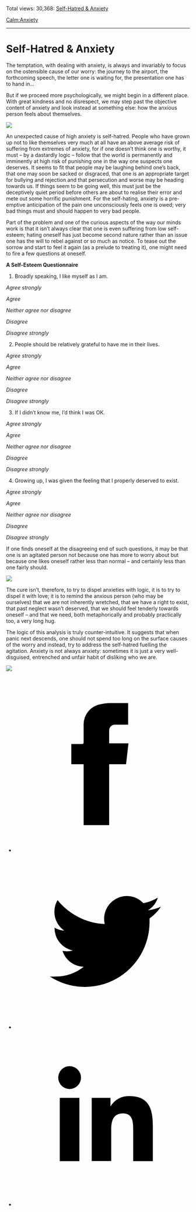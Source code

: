 Total views: 30,368: [Self-Hatred & Anxiety](https://www.theschooloflife.com/thebookoflife/self-hatred-anxiety/)

[Calm:](https://www.theschooloflife.com/thebookoflife/category/calm/)[Anxiety](https://www.theschooloflife.com/thebookoflife/category/calm/anxiety/)

* * *

# Self-Hatred & Anxiety
<style>
						.alignnone {
  display: block;
  margin-left: auto;
  margin-right: auto;
  align: center:
}

.addtoany_share_save_container {
display:none;
}

.wp-block-image {
		display: block;
  margin-left: auto;
  margin-right: auto;
  width: 50%;
}

.aligncenter {
display: block;
  margin-left: auto;
  margin-right: auto;
  align: center:
}

@media only screen and (max-width: 500px) {
  .wp-block-image {
		display: block;
  margin-left: auto;
  margin-right: auto;
  width: 100%;
} }

h1 {max-width: 600px !important;
}
.s18-single-post .content-area .site-main article .post-cat-header-display + .old-wrapper p {
    font-size: 1.200em
}
						</style>

The temptation, with dealing with anxiety, is always and invariably to focus on the ostensible cause of our worry: the journey to the airport, the forthcoming speech, the letter one is waiting for, the presentation one has to hand in…

But if we proceed more psychologically, we might begin in a different place. With great kindness and no disrespect, we may step past the objective content of anxiety and look instead at something else: how the anxious person feels about themselves.

![](https://www.theschooloflife.com/thebookoflife/wp-content/uploads/2019/03/Self-Hatred.jpg)

An unexpected cause of high anxiety is self-hatred. People who have grown up not to like themselves very much at all have an above average risk of suffering from extremes of anxiety, for if one doesn’t think one is worthy, it must – by a dastardly logic – follow that the world is permanently and imminently at high risk of punishing one in the way one suspects one deserves. It seems to fit that people may be laughing behind one’s back, that one may soon be sacked or disgraced, that one is an appropriate target for bullying and rejection and that persecution and worse may be heading towards us. If things seem to be going well, this must just be the deceptively quiet period before others are about to realise their error and mete out some horrific punishment. For the self-hating, anxiety is a pre-emptive anticipation of the pain one unconsciously feels one is owed; very bad things must and should happen to very bad people.

Part of the problem and one of the curious aspects of the way our minds work is that it isn’t always clear that one is even suffering from low self-esteem; hating oneself has just become second nature rather than an issue one has the will to rebel against or so much as notice. To tease out the sorrow and start to feel it again (as a prelude to treating it), one might need to fire a few questions at oneself.

**A Self-Esteem Questionnaire**

1. Broadly speaking, I like myself as I am.

_Agree strongly_

_Agree_

_Neither agree nor disagree_

_Disagree_

_Disagree strongly_

2. People should be relatively grateful to have me in their lives.

_Agree strongly_

_Agree_

_Neither agree nor disagree_

_Disagree_

_Disagree strongly_

3. If I didn’t know me, I’d think I was OK.

_Agree strongly_

_Agree_

_Neither agree nor disagree_

_Disagree_

_Disagree strongly_

4. Growing up, I was given the feeling that I properly deserved to exist.

_Agree strongly_

_Agree_

_Neither agree nor disagree_

_Disagree_

_Disagree strongly_

If one finds oneself at the disagreeing end of such questions, it may be that one is an agitated person not because one has more to worry about but because one likes oneself rather less than normal – and certainly less than one fairly should.

![](https://www.theschooloflife.com/thebookoflife/wp-content/uploads/2019/03/self-hatred-2.jpg)

The cure isn’t, therefore, to try to dispel anxieties with logic, it is to try to dispel it with love; it is to remind the anxious person (who may be ourselves) that we are not inherently wretched, that we have a right to exist, that past neglect wasn’t deserved, that we should feel tenderly towards oneself – and that we need, both metaphorically and probably practically too, a very long hug.

The logic of this analysis is truly counter-intuitive. It suggests that when panic next descends, one should not spend too long on the surface causes of the worry and instead, try to address the self-hatred fuelling the agitation. Anxiety is not always anxiety: sometimes it is just a very well-disguised, entrenched and unfair habit of disliking who we are.

[![](https://img.youtube.com/vi/8_PQJNo2wME/0.jpg)](https://www.youtube.com/embed/8_PQJNo2wME '')
<style>
    .iframe-class { display: block !important; }
</style>

- [<svg xmlns="http://www.w3.org/2000/svg" viewbox="0 0 26 26"><title>Facebook</title>
                    <g>
                        <path d="M8.38,10H9.92c.2,0,.29,0,.29-.28,0-.82,0-1.64,0-2.46a3.05,3.05,0,0,1,2.57-3.15A7.22,7.22,0,0,1,14,3.95c.86,0,1.71,0,2.57,0h.25v3.2h-2A.85.85,0,0,0,14,8c0,.62,0,1.24,0,1.91h2.87L16.51,13H14v9H10.21V13H8.38Z"></path>
                    </g>
                </svg>](http://www.facebook.com/sharer/sharer.php?u=https://www.theschooloflife.com/thebookoflife/self-hatred-anxiety/)
- [<svg xmlns="http://www.w3.org/2000/svg" viewbox="0 0 26 26"><title>Twitter</title>
                    <path d="M21.69,7.9a6.75,6.75,0,0,1-1.94.53,3.39,3.39,0,0,0,1.48-1.87,6.76,6.76,0,0,1-2.14.82,3.38,3.38,0,0,0-5.75,3.08,9.59,9.59,0,0,1-7-3.53,3.38,3.38,0,0,0,1,4.51A3.36,3.36,0,0,1,5.89,11v0A3.38,3.38,0,0,0,8.6,14.37a3.39,3.39,0,0,1-1.53.06,3.38,3.38,0,0,0,3.15,2.35A6.78,6.78,0,0,1,6,18.22a6.87,6.87,0,0,1-.81,0A9.6,9.6,0,0,0,20,10.08q0-.22,0-.44A6.86,6.86,0,0,0,21.69,7.9Z"></path>
                </svg>](http://twitter.com/share?url=https://www.theschooloflife.com/thebookoflife/self-hatred-anxiety/&text=&via=theschooloflife)
- [<svg xmlns="http://www.w3.org/2000/svg" viewbox="0 0 26 26"><title>LinkedIn</title>
<path class="cls-2" d="M6.67,10H9.58v9.36H6.67ZM8.13,5.32A1.69,1.69,0,1,1,6.44,7,1.69,1.69,0,0,1,8.13,5.32"></path><path class="cls-2" d="M11.41,10H14.2v1.28h0A3.06,3.06,0,0,1,17,9.75c2.95,0,3.49,1.94,3.49,4.46v5.14H17.57V14.79c0-1.09,0-2.48-1.51-2.48s-1.75,1.18-1.75,2.4v4.63H11.41Z"></path></svg>](https://www.linkedin.com/shareArticle?mini=true&url=https://www.theschooloflife.com/thebookoflife/self-hatred-anxiety/)
